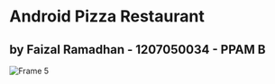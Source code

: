 # **Android Pizza Restaurant**
## by Faizal Ramadhan - 1207050034 - PPAM B
![Frame 5](https://user-images.githubusercontent.com/69755016/209740085-306a7f44-b81e-4250-acf1-549aba1eb84f.png)
